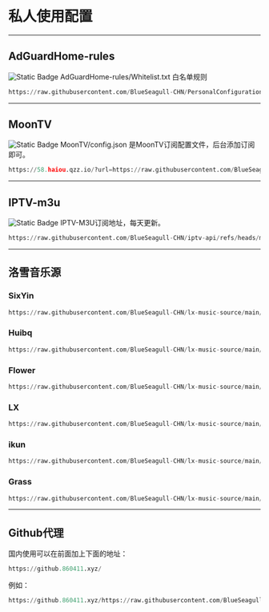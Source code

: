 # 私人使用配置
---
## AdGuardHome-rules
![Static Badge](https://img.shields.io/badge/AdGuardHome-blue?logo=adguard&logoColor=%236AA127&labelColor=white)
AdGuardHome-rules/Whitelist.txt 白名单规则
```python
https://raw.githubusercontent.com/BlueSeagull-CHN/PersonalConfiguration/refs/heads/main/AdGuardHome-rules/Whitelist.txt
```
---
## MoonTV
![Static Badge](https://img.shields.io/badge/MoonTV-blue?logo=moonrepo&logoColor=%23008FC7&labelColor=white)
MoonTV/config.json 是MoonTV订阅配置文件，后台添加订阅即可。
```python
https://58.haiou.qzz.io/?url=https://raw.githubusercontent.com/BlueSeagull-CHN/PersonalConfiguration/refs/heads/main/MoonTV/config.json&pretty=true
```
---
## IPTV-m3u
![Static Badge](https://img.shields.io/badge/IPTV-blue?logo=appletv&logoColor=%23000000&labelColor=white)
IPTV-M3U订阅地址，每天更新。
```python
https://raw.githubusercontent.com/BlueSeagull-CHN/iptv-api/refs/heads/master/output/result.m3u
```
---
## 洛雪音乐源
### SixYin
```python
https://raw.githubusercontent.com/BlueSeagull-CHN/lx-music-source/main/sixyin/latest.js
```
### Huibq
```python
https://raw.githubusercontent.com/BlueSeagull-CHN/lx-music-source/main/huibq/latest.js
```
### Flower
```python
https://raw.githubusercontent.com/BlueSeagull-CHN/lx-music-source/main/flower/latest.js
```
### LX
```python
https://raw.githubusercontent.com/BlueSeagull-CHN/lx-music-source/main/lx/latest.js
```
### ikun
```python
https://raw.githubusercontent.com/BlueSeagull-CHN/lx-music-source/main/ikun/latest.js
```
### Grass
```python
https://raw.githubusercontent.com/BlueSeagull-CHN/lx-music-source/main/grass/latest.js
```
---
## Github代理
国内使用可以在前面加上下面的地址：
```python
https://github.860411.xyz/
```
例如：
```python
https://github.860411.xyz/https://raw.githubusercontent.com/BlueSeagull-CHN/PersonalConfiguration/refs/heads/main/AdGuardHome-rules/Whitelist.txt
```
